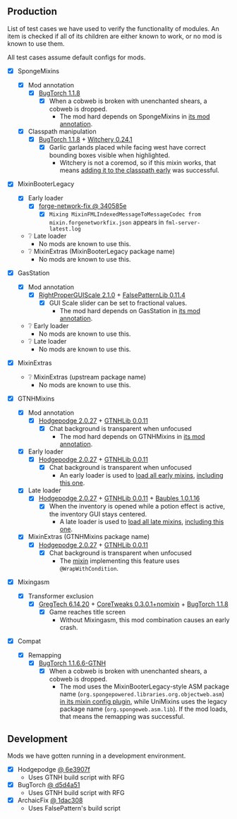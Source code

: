## Production

List of test cases we have used to verify the functionality of modules. An item is checked if all of its children are either known to work, or no mod is known to use them.

All test cases assume default configs for mods.

* [x] SpongeMixins
    * [x] Mod annotation
        * [x] [BugTorch 1.1.8](https://github.com/jss2a98aj/BugTorch/releases/download/1.1.8/bugtorch-1.7.10-1.1.8.jar)
            * [x] When a cobweb is broken with unenchanted shears, a cobweb is dropped.
                * The mod hard depends on SpongeMixins in [its mod annotation](https://github.com/jss2a98aj/BugTorch/blob/95480e11c5ea922f4cc2a7540ca944ef4a9aeaec/src/main/java/jss/bugtorch/core/BugTorchCore.java#L22).
    * [x] Classpath manipulation
        * [x] [BugTorch 1.1.8](https://github.com/jss2a98aj/BugTorch/releases/download/1.1.8/bugtorch-1.7.10-1.1.8.jar) + [Witchery 0.24.1](https://www.curseforge.com/minecraft/mc-mods/witchery/files/2234410)
            * [x] Garlic garlands placed while facing west have correct bounding boxes visible when highlighted.
                * Witchery is not a coremod, so if this mixin works, that means [adding it to the classpath early](https://github.com/jss2a98aj/BugTorch/blob/95480e11c5ea922f4cc2a7540ca944ef4a9aeaec/src/main/java/jss/bugtorch/core/BugTorchMixinPlugin.java#L149-L166) was successful.

* [x] MixinBooterLegacy
    * [x] Early loader
        * [x] [forge-network-fix @ 340585e](https://github.com/tox1cozZ/forge-network-fix/tree/340585e66937fc14df0cf9ac22b19f5b1263c4b7)
            * [x] `Mixing MixinFMLIndexedMessageToMessageCodec from mixin.forgenetworkfix.json` appears in `fml-server-latest.log`
    * ❔ Late loader
        * No mods are known to use this.
    * ❔ MixinExtras (MixinBooterLegacy package name)
        * No mods are known to use this.

* [x] GasStation
    * [x] Mod annotation
        * [x] [RightProperGUIScale 2.1.0](https://github.com/basdxz/RightProperGUIScale/releases/download/2.1.0/RightProperGUIScale-mc1.7.10-2.1.0.jar) + [FalsePatternLib 0.11.4](https://github.com/FalsePattern/FalsePatternLib/releases/download/0.11.4/falsepatternlib-mc1.7.10-0.11.4.jar)
            * [x] GUI Scale slider can be set to fractional values.
                * The mod hard depends on GasStation in [its mod annotation](https://github.com/basdxz/RightProperGUIScale/blob/a14814a00f7f360491f72367c40fcb31341abf7e/src/main/java/com/github/basdxz/rightproperguiscale/Tags.java#L17).
    * ❔ Early loader
        * No mods are known to use this.
    * ❔ Late loader
        * No mods are known to use this.

* [x] MixinExtras
    * ❔ MixinExtras (upstream package name)
        * No mods are known to use this.

* [x] GTNHMixins
    * [x] Mod annotation
        * [x] [Hodgepodge 2.0.27](https://github.com/GTNewHorizons/Hodgepodge/releases/download/2.0.27/hodgepodge-1.7.10-2.0.27.jar) + [GTNHLib 0.0.11](https://github.com/GTNewHorizons/GTNHLib/releases/download/0.0.11/gtnhlib-1.7.10-0.0.11.jar)
            * [x] Chat background is transparent when unfocused
                * The mod hard depends on GTNHMixins in [its mod annotation](https://github.com/GTNewHorizons/Hodgepodge/blob/035015166f138ab56c5d5c5acd8d13dad79f95fc/src/main/java/com/mitchej123/hodgepodge/Hodgepodge.java#L21).
    * [x] Early loader
        * [x] [Hodgepodge 2.0.27](https://github.com/GTNewHorizons/Hodgepodge/releases/download/2.0.27/hodgepodge-1.7.10-2.0.27.jar) + [GTNHLib 0.0.11](https://github.com/GTNewHorizons/GTNHLib/releases/download/0.0.11/gtnhlib-1.7.10-0.0.11.jar)
            * [x] Chat background is transparent when unfocused
                * An early loader is used to [load all early mixins](https://github.com/GTNewHorizons/Hodgepodge/blob/035015166f138ab56c5d5c5acd8d13dad79f95fc/src/main/java/com/mitchej123/hodgepodge/core/HodgepodgeCore.java#L35-L50), [including this one](https://github.com/GTNewHorizons/Hodgepodge/blob/2.0.27/src/main/java/com/mitchej123/hodgepodge/mixins/Mixins.java#L98-L103).
    * [x] Late loader
        * [x] [Hodgepodge 2.0.27](https://github.com/GTNewHorizons/Hodgepodge/releases/download/2.0.27/hodgepodge-1.7.10-2.0.27.jar) + [GTNHLib 0.0.11](https://github.com/GTNewHorizons/GTNHLib/releases/download/0.0.11/gtnhlib-1.7.10-0.0.11.jar) + [Baubles 1.0.1.16](https://github.com/GTNewHorizons/Baubles/releases/download/1.0.1.16/Baubles-1.0.1.16.jar)
            * [x] When the inventory is opened while a potion effect is active, the inventory GUI stays centered.
                * A late loader is used to [load all late mixins](https://github.com/GTNewHorizons/Hodgepodge/blob/2.0.27/src/main/java/com/mitchej123/hodgepodge/HodgepodgeLateMixins.java), [including this one](https://github.com/GTNewHorizons/Hodgepodge/blob/2.0.27/src/main/java/com/mitchej123/hodgepodge/mixins/Mixins.java#L489-L494).
    * [x] MixinExtras (GTNHMixins package name)
        * [x] [Hodgepodge 2.0.27](https://github.com/GTNewHorizons/Hodgepodge/releases/download/2.0.27/hodgepodge-1.7.10-2.0.27.jar) + [GTNHLib 0.0.11](https://github.com/GTNewHorizons/GTNHLib/releases/download/0.0.11/gtnhlib-1.7.10-0.0.11.jar)
            * [x] Chat background is transparent when unfocused
                * The [mixin](https://github.com/GTNewHorizons/Hodgepodge/blob/2.0.27/src/main/java/com/mitchej123/hodgepodge/mixins/early/minecraft/MixinGuiNewChat_TransparentChat.java) implementing this feature uses `@WrapWithCondition`.

* [x] Mixingasm
    * [x] Transformer exclusion
        * [x] [GregTech 6.14.20](https://gregtech.overminddl1.com/com/gregoriust/gregtech/gregtech_1.7.10/6.14.20/gregtech_1.7.10-6.14.20.jar) + [CoreTweaks 0.3.0.1+nomixin](https://github.com/makamys/CoreTweaks/releases/download/0.3.0.1/CoreTweaks-1.7.10-0.3.0.1+nomixin.jar) + [BugTorch 1.1.8](https://github.com/jss2a98aj/BugTorch/releases/download/1.1.8/bugtorch-1.7.10-1.1.8.jar)
            * [x] Game reaches title screen
                * Without Mixingasm, this mod combination causes an early crash.

* [x] Compat
    * [x] Remapping
        * [x] [BugTorch 1.1.6.6-GTNH](https://github.com/GTNewHorizons/BugTorch/releases/download/1.1.6.6-GTNH/bugtorch-1.7.10-1.1.6.6-GTNH.jar)
            * [x] When a cobweb is broken with unenchanted shears, a cobweb is dropped.
                * The mod uses the MixinBooterLegacy-style ASM package name (`org.spongepowered.libraries.org.objectweb.asm`) [in its mixin config plugin](https://github.com/GTNewHorizons/BugTorch/blob/3e1758a12bd92d6dabab566ed9a1e811528c655f/src/main/java/jss/bugtorch/core/BugTorchMixinPlugin.java#L13), while UniMixins uses the legacy package name (`org.spongeweb.asm.lib`). If the mod loads, that means the remapping was successful.

## Development

Mods we have gotten running in a development environment.

* [x] Hodgepodge [@ 6e3907f](https://github.com/GTNewHorizons/Hodgepodge/tree/6e3907fbc619a217678734448295880bb736a063)   
    * Uses GTNH build script with RFG
* [x] BugTorch [@ d5d4a51](https://github.com/jss2a98aj/BugTorch/tree/d5d4a51fd0414fb35692c83004ee5d9152e1a3fe)
    * Uses GTNH build script with RFG
* [x] ArchaicFix [@ 1dac308](https://github.com/embeddedt/ArchaicFix/tree/1dac308d2d15abf82a409cb5574b901b54a6f38c)
    * Uses FalsePattern's build script
